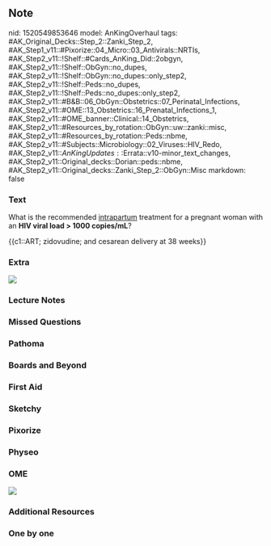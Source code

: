 ## Note
nid: 1520549853646
model: AnKingOverhaul
tags: #AK_Original_Decks::Step_2::Zanki_Step_2, #AK_Step1_v11::#Pixorize::04_Micro::03_Antivirals::NRTIs, #AK_Step2_v11::!Shelf::#Cards_AnKing_Did::2obgyn, #AK_Step2_v11::!Shelf::ObGyn::no_dupes, #AK_Step2_v11::!Shelf::ObGyn::no_dupes::only_step2, #AK_Step2_v11::!Shelf::Peds::no_dupes, #AK_Step2_v11::!Shelf::Peds::no_dupes::only_step2, #AK_Step2_v11::#B&B::06_ObGyn::Obstetrics::07_Perinatal_Infections, #AK_Step2_v11::#OME::13_Obstetrics::16_Prenatal_Infections_1, #AK_Step2_v11::#OME_banner::Clinical::14_Obstetrics, #AK_Step2_v11::#Resources_by_rotation::ObGyn::uw::zanki::misc, #AK_Step2_v11::#Resources_by_rotation::Peds::nbme, #AK_Step2_v11::#Subjects::Microbiology::02_Viruses::HIV_Redo, #AK_Step2_v11::$AnKingUpdates::$Errata::v10-minor_text_changes, #AK_Step2_v11::Original_decks::Dorian::peds::nbme, #AK_Step2_v11::Original_decks::Zanki_Step_2::ObGyn::Misc
markdown: false

### Text
What is the recommended <u>intrapartum</u> treatment for a pregnant
woman with an <b>HIV viral load > 1000 copies/mL</b>?
<div>
  {{c1::ART; zidovudine; and cesarean delivery at 38 weeks}}
</div>

### Extra
<img src="hiv%20pregggos_1606536512074.png">

### Lecture Notes


### Missed Questions


### Pathoma


### Boards and Beyond


### First Aid


### Sketchy


### Pixorize


### Physeo


### OME
<div class="ome-widget">
  <a href=
  "https://onlinemeded.org/spa/obstetrics?ref=anki"><img src=
  "_OME_AnkiFlashcards_Topic_5.png"></a>
</div>

### Additional Resources


### One by one

